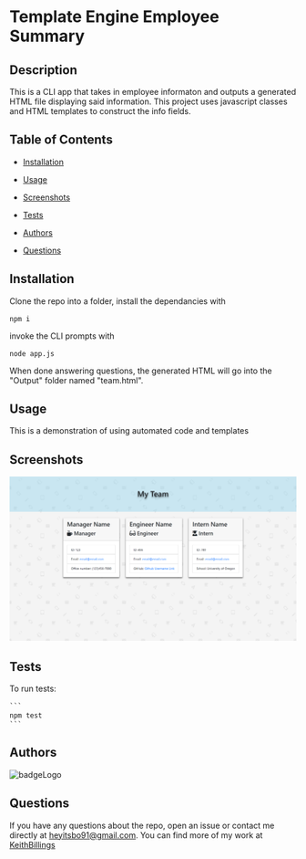 # Template Engine Employee Summary

## Description

This is a CLI app that takes in employee informaton and outputs a generated HTML file displaying said information. This project uses javascript classes and HTML templates to construct the info fields.

## Table of Contents

 * [Installation](#installation)

 * [Usage](#usage)

 * [Screenshots](#screenshots)

 * [Tests](#tests)

 * [Authors](#authors)

 * [Questions](#questions)

## Installation

Clone the repo into a folder, install the dependancies with 
```
npm i
``` 
invoke the CLI prompts with 
```
node app.js
```

When done answering questions, the generated HTML will go into the "Output" folder named "team.html".

## Usage

This is a demonstration of using automated code and templates 

## Screenshots

![image](./screenshots/screenshot1.png)

## Tests 

To run tests: 
 
    ``` 
    npm test 
    ``` 

## Authors

![badgeLogo](https://img.shields.io/badge/Keith%20Billings-Full%20Stack%20Developer-blue?style=flat-square&logo=undefined)

## Questions

If you have any questions about the repo, open an issue or contact me directly at heyitsbo91@gmail.com. You can find more of my work at [KeithBillings](https://github.com/KeithBillings/)